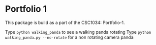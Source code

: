 Portfolio 1
===========

This package is build as a part of the CSC1034: Portfolio-1.

Type `python walking_panda` to see a walking panda rotating
Type `python walking_panda.py --no-rotate` for a non rotating camera panda
